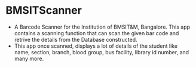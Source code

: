 # BMSITScanner
- A Barcode Scanner for the Institution of BMSIT&M, Bangalore. This app contains a scanning function that can scan the given bar code and retrive the details from the Database constructed.
- This app once scanned, displays a lot of details of the student like name, section, branch, blood group, bus facility, library id number, and many more. 
